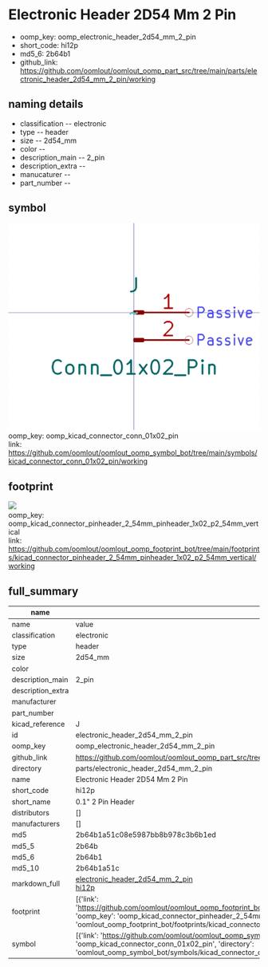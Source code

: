 # Electronic Header 2D54 Mm 2 Pin

  
* oomp_key: oomp_electronic_header_2d54_mm_2_pin 
* short_code: hi12p
* md5_6: 2b64b1  
* github_link: https://github.com/oomlout/oomlout_oomp_part_src/tree/main/parts/electronic_header_2d54_mm_2_pin/working  
## naming details
* classification -- electronic
* type -- header
* size -- 2d54_mm
* color -- 
* description_main -- 2_pin
* description_extra -- 
* manucaturer -- 
* part_number -- 



## symbol

![](symbol/0/working/working_600.png)  
oomp_key: oomp_kicad_connector_conn_01x02_pin  
link: https://github.com/oomlout/oomlout_oomp_symbol_bot/tree/main/symbols/kicad_connector_conn_01x02_pin/working  

## footprint

![](footprint/0/working/working_600.png)  
oomp_key: oomp_kicad_connector_pinheader_2_54mm_pinheader_1x02_p2_54mm_vertical  
link: https://github.com/oomlout/oomlout_oomp_footprint_bot/tree/main/footprints/kicad_connector_pinheader_2_54mm_pinheader_1x02_p2_54mm_vertical/working  

## full_summary
| name | value | 
| --- | --- | 
| name | value | 
| classification | electronic | 
| type | header | 
| size | 2d54_mm | 
| color |  | 
| description_main | 2_pin | 
| description_extra |  | 
| manufacturer |  | 
| part_number |  | 
| kicad_reference | J | 
| id | electronic_header_2d54_mm_2_pin | 
| oomp_key | oomp_electronic_header_2d54_mm_2_pin | 
| github_link | https://github.com/oomlout/oomlout_oomp_part_src/tree/main/parts/electronic_header_2d54_mm_2_pin/working | 
| directory | parts/electronic_header_2d54_mm_2_pin | 
| name | Electronic Header 2D54 Mm 2 Pin | 
| short_code | hi12p | 
| short_name | 0.1" 2 Pin Header | 
| distributors | [] | 
| manufacturers | [] | 
| md5 | 2b64b1a51c08e5987bb8b978c3b6b1ed | 
| md5_5 | 2b64b | 
| md5_6 | 2b64b1 | 
| md5_10 | 2b64b1a51c | 
| markdown_full | [electronic_header_2d54_mm_2_pin](https://github.com/oomlout/oomlout_oomp_part_src/tree/main/parts/electronic_header_2d54_mm_2_pin/working)<br>[hi12p](https://github.com/oomlout/oomlout_oomp_part_src/tree/main/parts/electronic_header_2d54_mm_2_pin/working)<br> | 
| footprint | [{'link': 'https://github.com/oomlout/oomlout_oomp_footprint_bot/tree/main/foootprntss/kicad_connector_pinheader_2_54mm_pinheader_1x02_p2_54mm_vertical', 'oomp_key': 'oomp_kicad_connector_pinheader_2_54mm_pinheader_1x02_p2_54mm_vertical', 'directory': 'oomlout_oomp_footprint_bot/footprints/kicad_connector_pinheader_2_54mm_pinheader_1x02_p2_54mm_vertical//working/working.kicad_mod'}] | 
| symbol | [{'link': 'https://github.com/oomlout/oomlout_oomp_symbol_bot/tree/main/symbols/kicad_connector_conn_01x02_pin', 'oomp_key': 'oomp_kicad_connector_conn_01x02_pin', 'directory': 'oomlout_oomp_symbol_bot/symbols/kicad_connector_conn_01x02_pin//working/working.kicad_sym'}] | 
